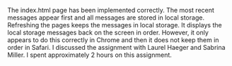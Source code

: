 The index.html page has been implemented correctly. The most recent messages appear first and all messages are stored in local storage. Refreshing the pages keeps the messages in local storage. It displays the local storage messages back on the screen in order. However, it only appears to do this correctly in Chrome and then it does not keep them in order in Safari. I discussed the assignment with Laurel Haeger and Sabrina Miller. I spent approximately 2 hours on this assignment.